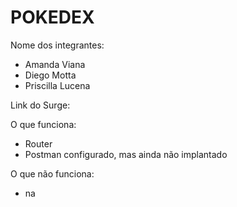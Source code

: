 # POKEDEX

Nome dos integrantes: 
- Amanda Viana
- Diego Motta
- Priscilla Lucena

Link do Surge: 

O que funciona:
- Router
- Postman configurado, mas ainda não implantado

O que não funciona: 
- na
